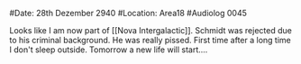 #Date: 28th Dezember 2940
#Location: Area18
#Audiolog 0045

Looks like I am now part of [[Nova Intergalactic]]. Schmidt was rejected due to his criminal background. He was really pissed. First time after a long time I don't sleep outside. Tomorrow a new life will start....
